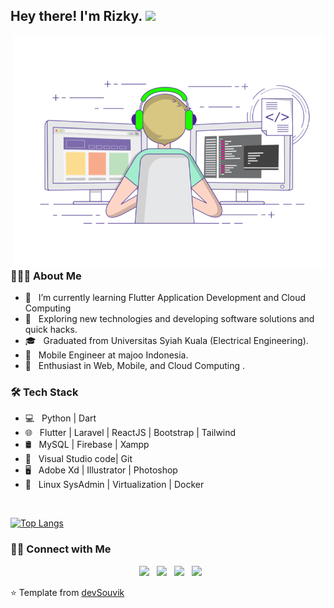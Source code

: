 <h2> Hey there! I'm Rizky. <img src="https://github.com/souvikguria98/souvikguria98/blob/master/Hi.gif" width="25"></h2>
<img align="right" alt="GIF" src="https://raw.githubusercontent.com/devSouvik/devSouvik/master/gif3.gif" width="500"/>

<h3> 👨🏻‍💻 About Me </h3>

- 🔭 &nbsp; I’m currently learning Flutter Application Development and Cloud Computing
- 🤔 &nbsp; Exploring new technologies and developing software solutions and quick hacks.
- 🎓 &nbsp; Graduated from Universitas Syiah Kuala (Electrical Engineering).
- 💼 &nbsp; Mobile Engineer at majoo Indonesia.
- 🌱 &nbsp; Enthusiast in Web, Mobile, and Cloud Computing .

<h3>🛠 Tech Stack</h3>

- 💻 &nbsp; Python | Dart  
- 🌐 &nbsp; Flutter | Laravel | ReactJS | Bootstrap | Tailwind
- 🛢 &nbsp; MySQL | Firebase | Xampp
- 🔧 &nbsp; Visual Studio code| Git
- 🖥 &nbsp; Adobe Xd | Illustrator | Photoshop
- 🤔 &nbsp; Linux SysAdmin | Virtualization | Docker

</br>

[![Top Langs](https://github-readme-stats.vercel.app/api/top-langs/?username=rfaturriza&layout=compact&text_color=daf7dc&bg_color=151515)](https://github.com/rfaturriza/github-readme-stats)


<h3> 🤝🏻 Connect with Me </h3>

<p align="center">
&nbsp; <a href="https://twitter.com/rfaturriza" target="_blank" rel="noopener noreferrer"><img src="https://img.icons8.com/plasticine/100/000000/twitter.png" width="50" /></a>  
&nbsp; <a href="https://www.instagram.com/rfaturriza/" target="_blank" rel="noopener noreferrer"><img src="https://img.icons8.com/plasticine/100/000000/instagram-new.png" width="50" /></a>  
&nbsp; <a href="https://www.linkedin.com/in/rizky-faturriza-54123213b/" target="_blank" rel="noopener noreferrer"><img src="https://img.icons8.com/plasticine/100/000000/linkedin.png" width="50" /></a>
&nbsp; <a href="mailto:rfaturriza@gmail.com" target="_blank" rel="noopener noreferrer"><img src="https://img.icons8.com/plasticine/100/000000/gmail.png"  width="50" /></a>
</p>

⭐️ Template from [devSouvik](https://github.com/devSouvik)
